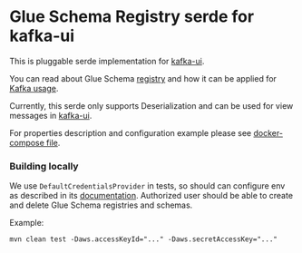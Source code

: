 # Glue Schema Registry serde for kafka-ui

This is pluggable serde implementation for [kafka-ui](https://github.com/provectus/kafka-ui/).

You can read about Glue Schema [registry](https://docs.aws.amazon.com/glue/latest/dg/schema-registry.html) and how it can be applied for [Kafka usage](https://docs.aws.amazon.com/glue/latest/dg/schema-registry.html).

Currently, this serde only supports Deserialization and can be used for view messages in [kafka-ui](https://github.com/provectus/kafka-ui/).

For properties description and configuration example please see [docker-compose file](docker-compose/setup-example.yaml).

### Building locally

We use `DefaultCredentialsProvider` in tests, so should can configure env as described in its [documentation](https://sdk.amazonaws.com/java/api/latest/software/amazon/awssdk/auth/credentials/DefaultCredentialsProvider.html). Authorized user should be able to create and delete Glue Schema registries and schemas.

Example:
```
mvn clean test -Daws.accessKeyId="..." -Daws.secretAccessKey="..."
```
